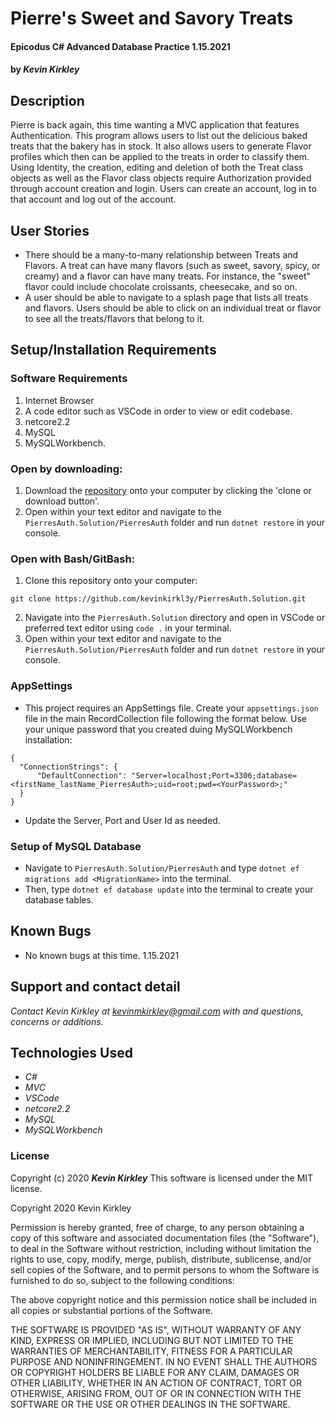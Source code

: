 # Pierre's Sweet and Savory Treats

#### Epicodus C# Advanced Database Practice 1.15.2021

#### by _**Kevin Kirkley**_

## Description
Pierre is back again, this time wanting a MVC application that features Authentication. This program allows users to list out the delicious baked treats that the bakery has in stock. It also allows users to generate Flavor profiles which then can be applied to the treats in order to classify them. Using Identity, the creation, editing and deletion of both the Treat class objects as well as the Flavor class objects require Authorization provided through account creation and login. Users can create an account, log in to that account and log out of the account. 

## User Stories

* There should be a many-to-many relationship between Treats and Flavors. A treat can have many flavors (such as sweet, savory, spicy, or creamy) and a flavor can have many treats. For instance, the "sweet" flavor could include chocolate croissants, cheesecake, and so on.
* A user should be able to navigate to a splash page that lists all treats and flavors. Users should be able to click on an individual treat or flavor to see all the treats/flavors that belong to it.

## Setup/Installation Requirements

### Software Requirements
1. Internet Browser
2. A code editor such as VSCode in order to view or edit codebase. 
3. netcore2.2
4. MySQL
5. MySQLWorkbench.

### Open by downloading:
1. Download the [repository](https://github.com/kevinkirkl3y/PierresAuth.Solution.git) onto your computer by clicking the 'clone or download button'.
2. Open within your text editor and navigate to the `PierresAuth.Solution/PierresAuth` folder and run `dotnet restore` in your console.

### Open with Bash/GitBash:
1. Clone this repository onto your computer: 
```
git clone https://github.com/kevinkirkl3y/PierresAuth.Solution.git
```
2. Navigate into the `PierresAuth.Solution` directory and open in VSCode or preferred text editor using `code .` in your terminal.
3. Open within your text editor and navigate to the `PierresAuth.Solution/PierresAuth` folder and run `dotnet restore` in your console.

### AppSettings
* This project requires an AppSettings file. Create your `appsettings.json` file in the main RecordCollection file following the format below. Use your unique password that you created duing MySQLWorkbench installation:

```  
{
  "ConnectionStrings": {
      "DefaultConnection": "Server=localhost;Port=3306;database=<firstName_lastName_PierresAuth>;uid=root;pwd=<YourPassword>;"
  }
} 
```
* Update the Server, Port and User Id as needed.
### Setup of MySQL Database 

* Navigate to `PierresAuth.Solution/PierresAuth` and type `dotnet ef migrations add <MigrationName>` into the terminal. 
* Then, type `dotnet ef database update` into the terminal to create your database tables.


## Known Bugs
* No known bugs at this time. 1.15.2021


## Support and contact detail

_Contact Kevin Kirkley at [kevinmkirkley@gmail.com](mailto:kevinmkirkley@gmail.com) with and questions, concerns or additions._


## Technologies Used 

* _C#_
* _MVC_
* _VSCode_
* _netcore2.2_
* _MySQL_
* _MySQLWorkbench_


### License

Copyright (c) 2020 **_Kevin Kirkley_**
This software is licensed under the MIT license.

Copyright 2020 Kevin Kirkley

Permission is hereby granted, free of charge, to any person obtaining a copy of this software and associated documentation files (the "Software"), to deal in the Software without restriction, including without limitation the rights to use, copy, modify, merge, publish, distribute, sublicense, and/or sell copies of the Software, and to permit persons to whom the Software is furnished to do so, subject to the following conditions:

The above copyright notice and this permission notice shall be included in all copies or substantial portions of the Software.

THE SOFTWARE IS PROVIDED "AS IS", WITHOUT WARRANTY OF ANY KIND, EXPRESS OR IMPLIED, INCLUDING BUT NOT LIMITED TO THE WARRANTIES OF MERCHANTABILITY, FITNESS FOR A PARTICULAR PURPOSE AND NONINFRINGEMENT. IN NO EVENT SHALL THE AUTHORS OR COPYRIGHT HOLDERS BE LIABLE FOR ANY CLAIM, DAMAGES OR OTHER LIABILITY, WHETHER IN AN ACTION OF CONTRACT, TORT OR OTHERWISE, ARISING FROM, OUT OF OR IN CONNECTION WITH THE SOFTWARE OR THE USE OR OTHER DEALINGS IN THE SOFTWARE.